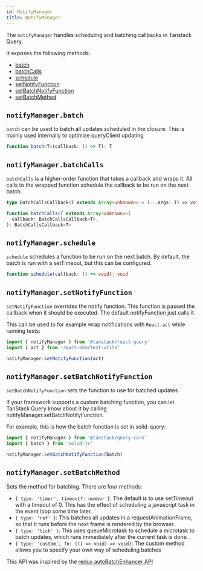 ```yaml
---
id: NotifyManager
title: NotifyManager
---
```


The `notifyManager` handles scheduling and batching callbacks in Tanstack Query.

It exposes the following methods:

- [batch](#notifymanagerbatch)
- [batchCalls](#notifymanagerbatchcalls)
- [schedule](#notifymanagerschedule)
- [setNotifyFunction](#notifymanagersetnotifyfunction)
- [setBatchNotifyFunction](#notifymanagersetbatchnotifyfunction)
- [setBatchMethod](#notifymanagersetbatchmethod)

## `notifyManager.batch`

`batch` can be used to batch all updates scheduled in the closure.
This is mainly used internally to optimize queryClient updating

```ts
function batch<T>(callback: () => T): T
```

## `notifyManager.batchCalls`

`batchCalls` is a higher-order function that takes a callback and wraps it.
All calls to the wrapped function schedule the callback to be run on the next batch.

```ts
type BatchCallsCallback<T extends Array<unknown>> = (...args: T) => void

function batchCalls<T extends Array<unknown>>(
  callback: BatchCallsCallback<T>,
): BatchCallsCallback<T>
```

## `notifyManager.schedule`

`schedule` schedules a function to be run on the next batch. By default, the batch is run
with a setTimeout, but this can be configured.

```ts
function schedule(callback: () => void): void
```

## `notifyManager.setNotifyFunction`

`setNotifyFunction` overrides the notify function. This function is passed the
callback when it should be executed. The default notifyFunction just calls it.

This can be used to for example wrap notifications with `React.act` while running tests:

```ts
import { notifyManager } from '@tanstack/react-query'
import { act } from 'react-dom/test-utils'

notifyManager.setNotifyFunction(act)
```

## `notifyManager.setBatchNotifyFunction`

`setBatchNotifyFunction` sets the function to use for batched updates

If your framework supports a custom batching function, you can let TanStack Query know about it by calling notifyManager.setBatchNotifyFunction.

For example, this is how the batch function is set in solid-query:

```ts
import { notifyManager } from '@tanstack/query-core'
import { batch } from 'solid-js'

notifyManager.setBatchNotifyFunction(batch)
```

## `notifyManager.setBatchMethod`

Sets the method for batching. There are four methods:

- `{ type: 'timer', timeout?: number }`:
  The default is to use setTimeout with a timeout of 0. This has the effect of
  scheduling a javascript task in the event loop some time later.
- `{ type: 'raf' }`: This batches all updates in a requestAnimationFrame, so
  that it runs before the next frame is rendered by the browser.
- `{ type: 'tick' }`: This uses queueMicrotask to schedule a microtask to batch updates, which runs immediately after the current task is done.
- `{ type: 'custom', fn: (() => void) => void}`: The custom method allows you to specify your own way of scheduling batches

This API was inspired by the [redux autoBatchEnhancer API](https://redux-toolkit.js.org/api/autoBatchEnhancer#autobatchenhancer-1)
